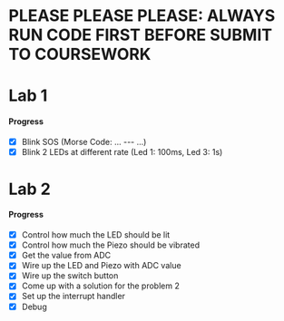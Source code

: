 # **PLEASE PLEASE PLEASE: ALWAYS RUN CODE FIRST BEFORE SUBMIT TO COURSEWORK**

# Lab 1

#### Progress
- [x] Blink SOS (Morse Code: ... --- ...)
- [x] Blink 2 LEDs at different rate (Led 1: 100ms, Led 3: 1s)

# Lab 2

#### Progress
- [x] Control how much the LED should be lit
- [x] Control how much the Piezo should be vibrated
- [x] Get the value from ADC
- [x] Wire up the LED and Piezo with ADC value
- [x] Wire up the switch button
- [x] Come up with a solution for the problem 2
- [x] Set up the interrupt handler
- [x] Debug
